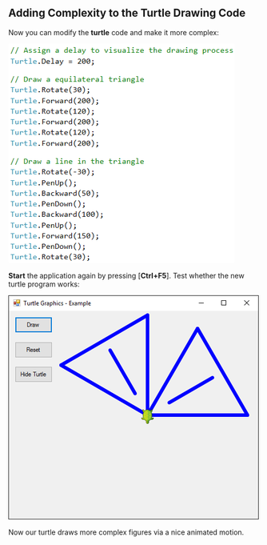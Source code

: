 ## Adding Complexity to the Turtle Drawing Code

Now you can modify the **turtle** code and make it more complex: 

![](/assets/chapter-5-images/13.Turtle-graphics-09.png)

**Start** the application again by pressing [**Ctrl+F5**]. Test whether the new turtle program works:

![](/assets/chapter-5-images/13.Turtle-graphics-10.png)

Now our turtle draws more complex figures via a nice animated motion.
